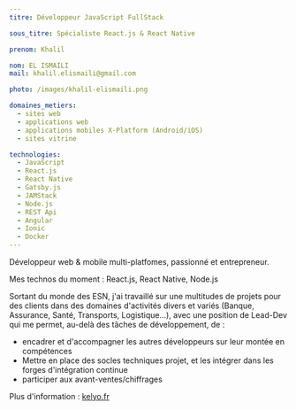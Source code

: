 ```yaml
---
titre: Développeur JavaScript FullStack

sous_titre: Spécialiste React.js & React Native

prenom: Khalil

nom: EL ISMAILI
mail: khalil.elismaili@gmail.com

photo: /images/khalil-elismaili.png

domaines_metiers:
  - sites web
  - applications web
  - applications mobiles X-Platform (Android/iOS)
  - sites vitrine

technologies:
  - JavaScript
  - React.js
  - React Native
  - Gatsby.js
  - JAMStack
  - Node.js
  - REST Api
  - Angular
  - Ionic
  - Docker
---
```


Développeur web & mobile multi-platfomes, passionné et entrepreneur.

Mes technos du moment : React.js, React Native, Node.js

Sortant du monde des ESN, j'ai travaillé sur une multitudes de projets pour des clients dans des domaines d'activités divers et variés (Banque, Assurance, Santé, Transports, Logistique...), avec une position de Lead-Dev qui me permet, au-delà des tâches de développement, de :
- encadrer et d'accompagner les autres développeurs sur leur montée en compétences
- Mettre en place des socles techniques projet, et les intégrer dans les forges d'intégration continue
- participer aux avant-ventes/chiffrages

Plus d'information : [kelyo.fr](https://kelyo.fr)
